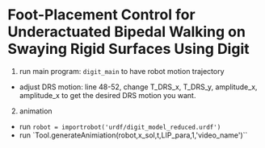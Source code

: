 # Foot-Placement Control for Underactuated Bipedal Walking on Swaying Rigid Surfaces Using Digit

1. run main program: `digit_main` to have robot motion trajectory
  - adjust DRS motion: line 48-52, change T_DRS_x, T_DRS_y, amplitude_x, amplitude_x to get the desired DRS motion you want.

2. animation
  - run `robot = importrobot('urdf/digit_model_reduced.urdf')`
  - run `Tool.generateAnimiation(robot,x_sol,t,LIP_para,1,'video_name')``
